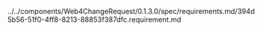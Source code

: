 ../../components/Web4ChangeRequest/0.1.3.0/spec/requirements.md/394d5b56-51f0-4ff8-8213-88853f387dfc.requirement.md